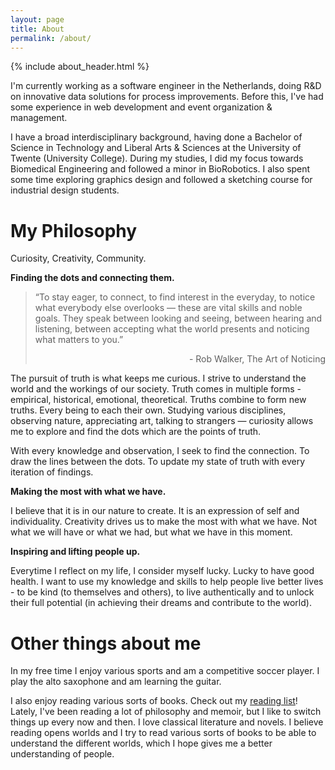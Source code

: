 ```yaml
---
layout: page
title: About
permalink: /about/
---
```


{% include about_header.html %}

I'm currently working as a software engineer in the Netherlands, doing R&D on innovative data solutions for process improvements. Before this, I've had some experience in web development and event organization & management.

I have a broad interdisciplinary background, having done a Bachelor of Science in Technology and Liberal Arts & Sciences at the University of Twente (University College). During my studies, I did my focus towards Biomedical Engineering and followed a minor in BioRobotics. I also spent some time exploring graphics design and followed a sketching course for industrial design students.

# My Philosophy

Curiosity, Creativity, Community.

**Finding the dots and connecting them.**

> “To stay eager, to connect, to find interest in the everyday, to notice what everybody else overlooks — these are vital skills and noble goals. They speak between looking and seeing, between hearing and listening, between accepting what the world presents and noticing what matters to you.”  
> <p align="right">- Rob Walker, The Art of Noticing</p>

The pursuit of truth is what keeps me curious. I strive to understand the world and the workings of our society. Truth comes in multiple forms - empirical, historical, emotional, theoretical. Truths combine to form new truths. Every being to each their own. Studying various disciplines, observing nature, appreciating art, talking to strangers — curiosity allows me to explore and find the dots which are the points of truth. 

With every knowledge and observation, I seek to find the connection. To draw the lines between the dots. To update my state of truth with every iteration of findings.

**Making the most with what we have.**

I believe that it is in our nature to create. It is an expression of self and individuality. Creativity drives us to make the most with what we have. Not what we will have or what we had, but what we have in this moment.

**Inspiring and lifting people up.**

Everytime I reflect on my life, I consider myself lucky. Lucky to have good health. I want to use my knowledge and skills to help people live better lives - to be kind (to themselves and others), to live authentically and to unlock their full potential (in achieving their dreams and contribute to the world).


# Other things about me

In my free time I enjoy various sports and am a competitive soccer player. I play the alto saxophone and am learning the guitar. 

I also enjoy reading various sorts of books. Check out my [reading list](/books)! Lately, I've been reading a lot of philosophy and memoir, but I like to switch things up every now and then. I love classical literature and novels. I believe reading opens worlds and I try to read various sorts of books to be able to understand the different worlds, which I hope gives me a better understanding of people.

<!-- # Journey

My journey so far...

{ include about_journey.html } -->